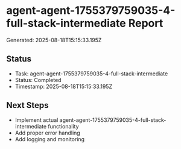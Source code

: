 # agent-agent-1755379759035-4-full-stack-intermediate Report

Generated: 2025-08-18T15:15:33.195Z

## Status
- Task: agent-agent-1755379759035-4-full-stack-intermediate
- Status: Completed
- Timestamp: 2025-08-18T15:15:33.195Z

## Next Steps
- Implement actual agent-agent-1755379759035-4-full-stack-intermediate functionality
- Add proper error handling
- Add logging and monitoring
